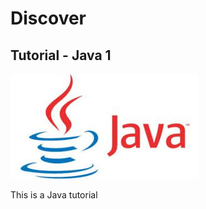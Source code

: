 # Discover 

## Tutorial - Java 1

[![Java 1](../img/java.jpg)](https://www.youtube.com/watch?v=eIrMbAQSU34 "Java Tutorial")

This is a Java tutorial